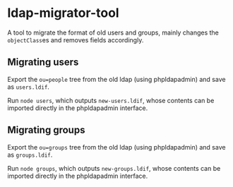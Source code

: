 # ldap-migrator-tool

A tool to migrate the format of old users and groups, mainly changes the `objectClass`es and removes fields accordingly.

## Migrating users

Export the `ou=people` tree from the old ldap (using phpldapadmin) and save as `users.ldif`.

Run `node users`, which outputs `new-users.ldif`, whose contents can be imported directly in the phpldapadmin interface.

## Migrating groups

Export the `ou=groups` tree from the old ldap (using phpldapadmin) and save as `groups.ldif`.

Run `node groups`, which outputs `new-groups.ldif`, whose contents can be imported directly in the phpldapadmin interface.
